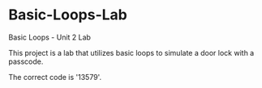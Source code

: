 # Basic-Loops-Lab
Basic Loops - Unit 2 Lab

This project is a lab that utilizes basic loops to simulate a door lock with a passcode.

The correct code is '13579'.
